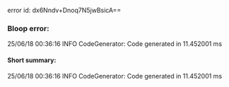 error id: dx6Nndv+Dnoq7N5jwBsicA==
### Bloop error:

25/06/18 00:36:16 INFO CodeGenerator: Code generated in 11.452001 ms
#### Short summary: 

25/06/18 00:36:16 INFO CodeGenerator: Code generated in 11.452001 ms